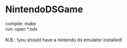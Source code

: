 # NintendoDSGame

compile:  make<br/>
run:      open *.nds<br/>
<br/>
N.B.: !you should have a nintendo ds emulator installed!
